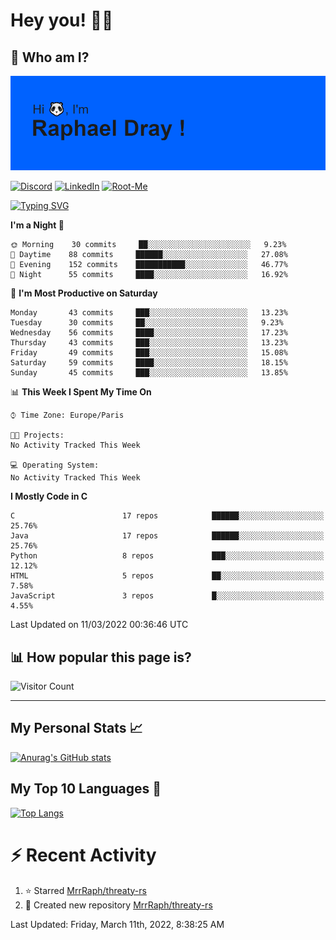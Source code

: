 # **Hey you! 👋🏼**

## **🔎 Who am I?**

<img src="https://github.com/MrrRaph/MrrRaph/blob/master/header.png?raw=true">

[![Discord](https://img.shields.io/badge/Discord-7289DA?style=for-the-badge&logo=discord&logoColor=white
)](https://discordapp.com/users/MrRaph#4214/)
[![LinkedIn](https://img.shields.io/badge/LinkedIn-0077B5?style=for-the-badge&logo=linkedin&logoColor=white)](https://www.linkedin.com/in/raphaeldray/)
[![Root-Me](https://img.shields.io/badge/dynamic/json?color=yellowgreen&label=Root-me%20Score&query=score&style=for-the-badge&url=https://raw.githubusercontent.com/MrrRaph/MrrRaph/master/root-me-stats.json&logoColor=white)](https://www.root-me.org/PandHacker)


[![Typing SVG](https://readme-typing-svg.herokuapp.com?font=glory&size=23&multiline=true&height=65&lines=CyberSecurity+Engineer+%F0%9F%92%BB;Freelance+Fullstack+Developer)](https://git.io/typing-svg)

<!--START_SECTION:waka-->
**I'm a Night 🦉** 

```text
🌞 Morning    30 commits     ██░░░░░░░░░░░░░░░░░░░░░░░   9.23% 
🌆 Daytime    88 commits     ██████░░░░░░░░░░░░░░░░░░░   27.08% 
🌃 Evening    152 commits    ███████████░░░░░░░░░░░░░░   46.77% 
🌙 Night      55 commits     ████░░░░░░░░░░░░░░░░░░░░░   16.92%

```
📅 **I'm Most Productive on Saturday** 

```text
Monday       43 commits     ███░░░░░░░░░░░░░░░░░░░░░░   13.23% 
Tuesday      30 commits     ██░░░░░░░░░░░░░░░░░░░░░░░   9.23% 
Wednesday    56 commits     ████░░░░░░░░░░░░░░░░░░░░░   17.23% 
Thursday     43 commits     ███░░░░░░░░░░░░░░░░░░░░░░   13.23% 
Friday       49 commits     ███░░░░░░░░░░░░░░░░░░░░░░   15.08% 
Saturday     59 commits     ████░░░░░░░░░░░░░░░░░░░░░   18.15% 
Sunday       45 commits     ███░░░░░░░░░░░░░░░░░░░░░░   13.85%

```


📊 **This Week I Spent My Time On** 

```text
⌚︎ Time Zone: Europe/Paris

🐱‍💻 Projects: 
No Activity Tracked This Week

💻 Operating System: 
No Activity Tracked This Week

```

**I Mostly Code in C** 

```text
C                        17 repos            ██████░░░░░░░░░░░░░░░░░░░   25.76% 
Java                     17 repos            ██████░░░░░░░░░░░░░░░░░░░   25.76% 
Python                   8 repos             ███░░░░░░░░░░░░░░░░░░░░░░   12.12% 
HTML                     5 repos             ██░░░░░░░░░░░░░░░░░░░░░░░   7.58% 
JavaScript               3 repos             █░░░░░░░░░░░░░░░░░░░░░░░░   4.55%

```



 Last Updated on 11/03/2022 00:36:46 UTC
<!--END_SECTION:waka-->

## **📊 How popular this page is?**

![Visitor Count](https://profile-counter.glitch.me/MrrRaph/count.svg)

---

## **My Personal Stats 📈**

[![Anurag's GitHub stats](https://github-readme-stats.vercel.app/api?username=mrrraph&count_private=true&show_icons=true&title_color=fff&text_color=fff&bg_color=30,36d1dc,904e95)](https://github.com/anuraghazra/github-readme-stats)

## **My Top 10 Languages 📣**

[![Top Langs](https://github-readme-stats.vercel.app/api/top-langs/?username=mrrraph&langs_count=10&layout=compact&hide=html,css&hide_title=true)](https://github.com/anuraghazra/github-readme-stats)


# **⚡ Recent Activity**

<!--RECENT_ACTIVITY:start-->
1. ⭐ Starred [MrrRaph/threaty-rs](https://github.com/MrrRaph/threaty-rs)
2. 📔 Created new repository [MrrRaph/threaty-rs](https://github.com/MrrRaph/threaty-rs)
<!--RECENT_ACTIVITY:end-->
<!--RECENT_ACTIVITY:last_update-->
Last Updated: Friday, March 11th, 2022, 8:38:25 AM
<!--RECENT_ACTIVITY:last_update_end-->
